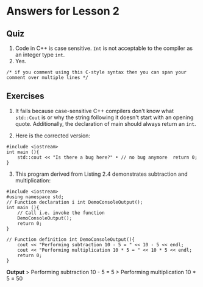 # Answers for Lesson 2

## Quiz

1.	Code in C++ is case sensitive. ```Int``` is not acceptable to the compiler as an integer type ```int```.
2.	Yes. 

```
/* if you comment using this C-style syntax then you can span your comment over multiple lines */
```
## Exercises

1.	It fails because case-sensitive C++ compilers don't know what ```std::Cout``` is or why the string following it doesn't start with an opening quote. Additionally, the declaration of main should always return an ```int```.

2. Here is the corrected version:

```
#include <iostream> 
int main (){
	std::cout << "Is there a bug here?" • // no bug anymore  return 0;
}

```

3. This program derived from Listing 2.4 demonstrates subtraction and multiplication:

```
#include <iostream>  
#using namespace std;
// Function declaration i int DemoConsoleOutput();
int main (){
	// Call i.e. invoke the function
	DemoConsoleOutput();
	return 0;
}

// Function definition int DemoConsoleOutput(){
	cout << "Performing subtraction 10 - 5 = " << 10 - 5 << endl;
	cout << "Performing multiplication 10 * 5 = " << 10 * 5 << endl;
	return 0;
}
```

**Output**
	> Performing subtraction 10 - 5 = 5
	> Performing multiplication 10 * 5 = 50